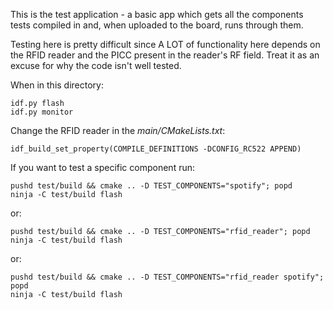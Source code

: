 This is the test application - a basic app which gets all the components tests compiled in and, when
uploaded to the board, runs through them.

Testing here is pretty difficult since A LOT of functionality here depends on the RFID reader and
the PICC present in the reader's RF field. Treat it as an excuse for why the code isn't well tested.

When in this directory:

```
idf.py flash
idf.py monitor
```

Change the RFID reader in the *main/CMakeLists.txt*:

```
idf_build_set_property(COMPILE_DEFINITIONS -DCONFIG_RC522 APPEND)
```

If you want to test a specific component run:

```
pushd test/build && cmake .. -D TEST_COMPONENTS="spotify"; popd
ninja -C test/build flash
```

or:

```
pushd test/build && cmake .. -D TEST_COMPONENTS="rfid_reader"; popd
ninja -C test/build flash
```

or:

```
pushd test/build && cmake .. -D TEST_COMPONENTS="rfid_reader spotify"; popd
ninja -C test/build flash
```

